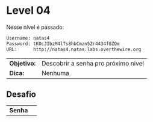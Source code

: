 # Level 04

Nesse nível é passado:

```bash
Username: natas4
Password: tKOcJIbzM4lTs8hbCmzn5Zr4434fGZQm
URL:      http://natas4.natas.labs.overthewire.org
```

|   |   |   
|---|---|
| **Objetivo:**  |  Descobrir a senha pro próximo nivel |  
| **Dica:**      |  Nenhuma |


## Desafio



|  |  |
|--|--|
|**Senha**|  |